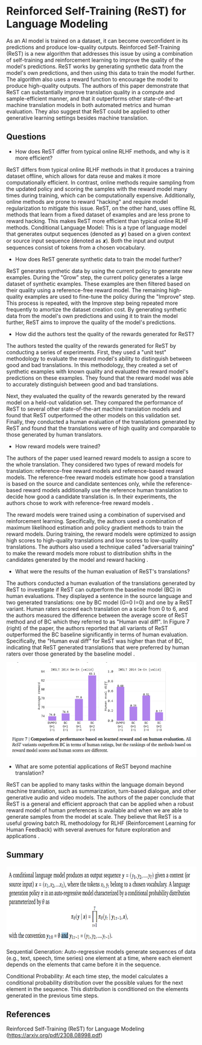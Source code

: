 # Reinforced Self-Training (ReST) for Language Modeling

As an AI model is trained on a dataset, it can become overconfident in its predictions and produce low-quality outputs. Reinforced Self-Training (ReST) is a new algorithm that addresses this issue by using a combination of self-training and reinforcement learning to improve the quality of the model's predictions. ReST works by generating synthetic data from the model's own predictions, and then using this data to train the model further. The algorithm also uses a reward function to encourage the model to produce high-quality outputs. The authors of this paper demonstrate that ReST can substantially improve translation quality in a compute and sample-efficient manner, and that it outperforms other state-of-the-art machine translation models in both automated metrics and human evaluation. They also suggest that ReST could be applied to other generative learning settings besides machine translation.

## Questions 
- How does ReST differ from typical online RLHF methods, and why is it more efficient?

ReST differs from typical online RLHF methods in that it produces a training dataset offline, which allows for data reuse and makes it more computationally efficient. In contrast, online methods require sampling from the updated policy and scoring the samples with the reward model many times during training, which can be computationally expensive. Additionally, online methods are prone to reward "hacking" and require model regularization to mitigate this issue. ReST, on the other hand, uses offline RL methods that learn from a fixed dataset of examples and are less prone to reward hacking. This makes ReST more efficient than typical online RLHF methods.
Conditional Language Model: This is a type of language model that generates output sequences (denoted as 𝒚) based on a given context or source input sequence (denoted as 𝒙). Both the input and output sequences consist of tokens from a chosen vocabulary.

- How does ReST generate synthetic data to train the model further?

ReST generates synthetic data by using the current policy to generate new examples. During the "Grow" step, the current policy generates a large dataset of synthetic examples. These examples are then filtered based on their quality using a reference-free reward model. The remaining high-quality examples are used to fine-tune the policy during the "Improve" step. This process is repeated, with the Improve step being repeated more frequently to amortize the dataset creation cost. By generating synthetic data from the model's own predictions and using it to train the model further, ReST aims to improve the quality of the model's predictions.

- How did the authors test the quality of the rewards generated for ReST?

The authors tested the quality of the rewards generated for ReST by conducting a series of experiments. First, they used a "unit test" methodology to evaluate the reward model's ability to distinguish between good and bad translations. In this methodology, they created a set of synthetic examples with known quality and evaluated the reward model's predictions on these examples. They found that the reward model was able to accurately distinguish between good and bad translations.

Next, they evaluated the quality of the rewards generated by the reward model on a held-out validation set. They compared the performance of ReST to several other state-of-the-art machine translation models and found that ReST outperformed the other models on this validation set. Finally, they conducted a human evaluation of the translations generated by ReST and found that the translations were of high quality and comparable to those generated by human translators.

- How reward models were trained?

The authors of the paper used learned reward models to assign a score to the whole translation. They considered two types of reward models for translation: reference-free reward models and reference-based reward models. The reference-free reward models estimate how good a translation is based on the source and candidate sentences only, while the reference-based reward models additionally use the reference human translation to decide how good a candidate translation is. In their experiments, the authors chose to work with reference-free reward models . 

The reward models were trained using a combination of supervised and reinforcement learning. Specifically, the authors used a combination of maximum likelihood estimation and policy gradient methods to train the reward models. During training, the reward models were optimized to assign high scores to high-quality translations and low scores to low-quality translations. The authors also used a technique called "adversarial training" to make the reward models more robust to distribution shifts in the candidates generated by the model and reward hacking .

- What were the results of the human evaluation of ReST's translations?

The authors conducted a human evaluation of the translations generated by ReST to investigate if ReST can outperform the baseline model (BC) in human evaluations. They displayed a sentence in the source language and two generated translations: one by BC model (G=0 I=0) and one by a ReST variant. Human raters scored each translation on a scale from 0 to 6, and the authors measured the difference between the average score of ReST method and of BC which they referred to as "Human eval diff". In Figure 7 (right) of the paper, the authors reported that all variants of ReST outperformed the BC baseline significantly in terms of human evaluation. Specifically, the "Human eval diff" for ReST was higher than that of BC, indicating that ReST generated translations that were preferred by human raters over those generated by the baseline model .

<div align="center">
  <img src="images\ReST-performance based on HF.png" alt="Alt text"  height="250" />
</div>

- What are some potential applications of ReST beyond machine translation?

ReST can be applied to many tasks within the language domain beyond machine translation, such as summarization, turn-based dialogue, and other generative audio and video models. The authors of the paper conclude that ReST is a general and efficient approach that can be applied when a robust reward model of human preferences is available and when we are able to generate samples from the model at scale. They believe that ReST is a useful growing batch RL methodology for RLHF (Reinforcement Learning for Human Feedback) with several avenues for future exploration and applications .

## Summary

<div align="center">
  <img src="images\ReST-conditional probability distribution.png" alt="Alt text"  height="200" />
</div>

Sequential Generation: Auto-regressive models generate sequences of data (e.g., text, speech, time series) one element at a time, where each element depends on the elements that came before it in the sequence.

Conditional Probability: At each time step, the model calculates a conditional probability distribution over the possible values for the next element in the sequence. This distribution is conditioned on the elements generated in the previous time steps.




## References
Reinforced Self-Training (ReST) for Language Modeling (https://arxiv.org/pdf/2308.08998.pdf)




<!--  -->